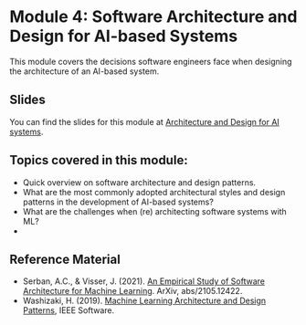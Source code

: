 # Module 4: Software Architecture and Design for AI-based Systems

This module covers the decisions software engineers face when designing the architecture of an AI-based system.

## Slides

You can find the slides for this module at [Architecture and Design for AI systems](04_architecture_slides.pdf).


## Topics covered in this module:

- Quick overview on software architecture and design patterns.
- What are the most commonly adopted architectural styles and design patterns in the development of AI-based systems?
- What are the challenges when (re) architecting software systems with ML?
- 


## Reference Material

- Serban, A.C., & Visser, J. (2021). [An Empirical Study of Software Architecture for Machine Learning](https://www.researchgate.net/publication/351901153). ArXiv, abs/2105.12422.
- Washizaki, H. (2019). [Machine Learning Architecture and Design Patterns](http://www.washi.cs.waseda.ac.jp/wp-content/uploads/2019/12/IEEE_Software_19__ML_Patterns.pdf), IEEE Software.